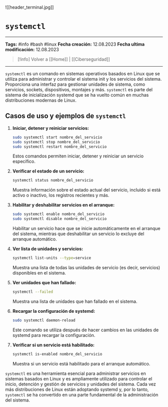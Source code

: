 ![[header_terminal.jpg]]
#  `systemctl`

---
**Tags:** #info #bash #linux 
**Fecha creación:** 12.08.2023
**Fecha ultima modificación:** 12.08.2023

> [!info] Volver a [[Home]] | [[Ciberseguridad]]

---

`systemctl` es un comando en sistemas operativos basados en Linux que se utiliza para administrar y controlar el sistema init y los servicios del sistema. Proporciona una interfaz para gestionar unidades de sistema, como servicios, sockets, dispositivos, montajes y más. `systemctl` es parte del sistema de inicialización systemd que se ha vuelto común en muchas distribuciones modernas de Linux.

## Casos de uso y ejemplos de `systemctl`

1. **Iniciar, detener y reiniciar servicios:**

   ```bash
   sudo systemctl start nombre_del_servicio
   sudo systemctl stop nombre_del_servicio
   sudo systemctl restart nombre_del_servicio
   ```

   Estos comandos permiten iniciar, detener y reiniciar un servicio específico.

2. **Verificar el estado de un servicio:**

   ```bash
   systemctl status nombre_del_servicio
   ```

   Muestra información sobre el estado actual del servicio, incluido si está activo o inactivo, los registros recientes y más.

3. **Habilitar y deshabilitar servicios en el arranque:**

   ```bash
   sudo systemctl enable nombre_del_servicio
   sudo systemctl disable nombre_del_servicio
   ```

   Habilitar un servicio hace que se inicie automáticamente en el arranque del sistema, mientras que deshabilitar un servicio lo excluye del arranque automático.

4. **Ver lista de unidades y servicios:**

   ```bash
   systemctl list-units --type=service
   ```

   Muestra una lista de todas las unidades de servicio (es decir, servicios) disponibles en el sistema.

5. **Ver unidades que han fallado:**

   ```bash
   systemctl --failed
   ```

   Muestra una lista de unidades que han fallado en el sistema.

6. **Recargar la configuración de systemd:**

   ```bash
   sudo systemctl daemon-reload
   ```

   Este comando se utiliza después de hacer cambios en las unidades de systemd para recargar la configuración.

7. **Verificar si un servicio está habilitado:**

   ```bash
   systemctl is-enabled nombre_del_servicio
   ```

   Muestra si un servicio está habilitado para el arranque automático.

`systemctl` es una herramienta esencial para administrar servicios en sistemas basados en Linux y es ampliamente utilizado para controlar el inicio, detención y gestión de servicios y unidades del sistema. Cada vez más distribuciones de Linux están adoptando systemd y, por lo tanto, `systemctl` se ha convertido en una parte fundamental de la administración del sistema.